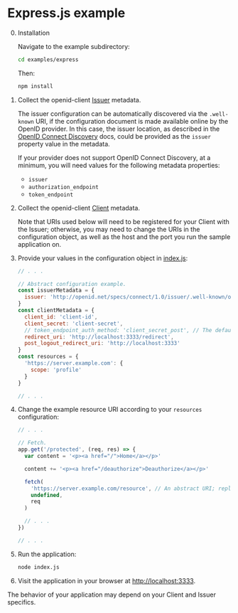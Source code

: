 # Express.js example

0. Installation

    Navigate to the example subdirectory:

    ```bash
    cd examples/express
    ```

    Then:

    ```bash
    npm install
    ```

0. Collect the openid-client [Issuer](https://github.com/panva/node-openid-client/tree/master/docs#issuer) metadata.

    The issuer configuration can be automatically discovered via the `.well-known` URI, if the configuration document is made available online by the OpenID provider. In this case, the issuer location, as described in the [OpenID Connect Discovery](https://openid.net/specs/openid-connect-discovery-1_0.html#ProviderConfig) docs, could be provided as the `issuer` property value in the metadata.

    If your  provider does not support OpenID Connect Discovery, at a minimum, you will need values for the following metadata properties:

    * `issuer`
    * `authorization_endpoint`
    * `token_endpoint`

0. Collect the openid-client [Client](https://github.com/panva/node-openid-client/tree/master/docs#client) metadata.

    Note that URIs used below will need to be registered for your Client with the Issuer; otherwise, you may need to change the URIs in the configuration object, as well as the host and the port you run the sample application on.

0. Provide your values in the configuration object in [index.js](index.js):

    ```javascript
    // . . .

    // Abstract configuration example.
    const issuerMetadata = {
      issuer: 'http://openid.net/specs/connect/1.0/issuer/.well-known/openid-configuration'
    }
    const clientMetadata = {
      client_id: 'client-id',
      client_secret: 'client-secret',
      // token_endpoint_auth_method: 'client_secret_post', // The default is 'client_secret_basic'.
      redirect_uri: 'http://localhost:3333/redirect',
      post_logout_redirect_uri: 'http://localhost:3333'
    }
    const resources = {
      'https://server.example.com': {
        scope: 'profile'
      }
    }

    // . . .
    ```

0. Change the example resource URI according to your `resources` configuration:

    ```javascript
    // . . .

    // Fetch.
    app.get('/protected', (req, res) => {
      var content = '<p><a href="/">Home</a></p>'

      content += '<p><a href="/deauthorize">Deauthorize</a></p>'

      fetch(
        'https://server.example.com/resource', // An abstract URI; replace it with an actual resource.
        undefined,
        req
      )

      // . . .
    })

    // . . .
    ```

0. Run the application:

    ```bash
    node index.js
    ```

0. Visit the application in your browser at [http://localhost:3333](http://localhost:3333).

The behavior of your application may depend on your Client and Issuer specifics.